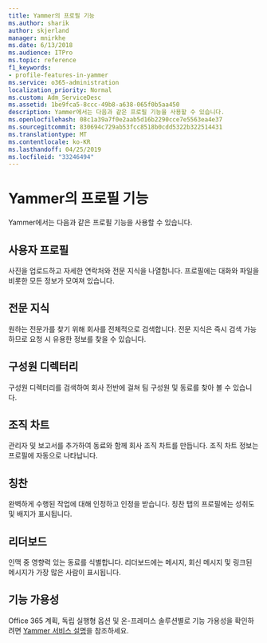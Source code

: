 ```yaml
---
title: Yammer의 프로필 기능
ms.author: sharik
author: skjerland
manager: mnirkhe
ms.date: 6/13/2018
ms.audience: ITPro
ms.topic: reference
f1_keywords:
- profile-features-in-yammer
ms.service: o365-administration
localization_priority: Normal
ms.custom: Adm_ServiceDesc
ms.assetid: 1be9fca5-8ccc-49b8-a638-065f0b5aa450
description: Yammer에서는 다음과 같은 프로필 기능을 사용할 수 있습니다.
ms.openlocfilehash: 08c1a39a7f0e2aab5d16b2290cce7e5563ea4e37
ms.sourcegitcommit: 830694c729ab53fcc8518b0cdd5322b322514431
ms.translationtype: MT
ms.contentlocale: ko-KR
ms.lasthandoff: 04/25/2019
ms.locfileid: "33246494"
---
```

# <a name="profile-features-in-yammer"></a>Yammer의 프로필 기능

Yammer에서는 다음과 같은 프로필 기능을 사용할 수 있습니다.
  
## <a name="user-profiles"></a>사용자 프로필
<a name="bkmk_UserProfiles"> </a>

사진을 업로드하고 자세한 연락처와 전문 지식을 나열합니다. 프로필에는 대화와 파일을 비롯한 모든 정보가 모여져 있습니다.
  
## <a name="expertise"></a>전문 지식
<a name="bkmk_Expertise"> </a>

원하는 전문가를 찾기 위해 회사를 전체적으로 검색합니다. 전문 지식은 즉시 검색 가능하므로 요청 시 유용한 정보를 찾을 수 있습니다.
  
## <a name="member-directory"></a>구성원 디렉터리
<a name="bkmk_MemberDirectory"> </a>

구성원 디렉터리를 검색하여 회사 전반에 걸쳐 팀 구성원 및 동료를 찾아 볼 수 있습니다.
  
## <a name="org-chart"></a>조직 차트
<a name="bkmk_OrgChart"> </a>

관리자 및 보고서를 추가하여 동료와 함께 회사 조직 차트를 만듭니다. 조직 차트 정보는 프로필에 자동으로 나타납니다.
  
## <a name="praise"></a>칭찬
<a name="bkmk_Praise"> </a>

완벽하게 수행된 작업에 대해 인정하고 인정을 받습니다. 칭찬 탭의 프로필에는 성취도 및 배지가 표시됩니다.
  
## <a name="leaderboards"></a>리더보드
<a name="bkmk_Leaderboards"> </a>

인맥 중 영향력 있는 동료를 식별합니다. 리더보드에는 메시지, 회신 메시지 및 링크된 메시지가 가장 많은 사람이 표시됩니다.
  
## <a name="feature-availability"></a>기능 가용성
<a name="bkmk_Leaderboards"> </a>

Office 365 계획, 독립 실행형 옵션 및 온-프레미스 솔루션별로 기능 가용성을 확인하려면 [Yammer 서비스 설명](yammer-service-description.md)을 참조하세요.
  

